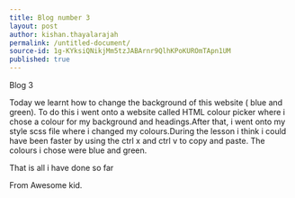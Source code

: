 ```yaml
---
title: Blog number 3
layout: post
author: kishan.thayalarajah
permalink: /untitled-document/
source-id: 1g-KYksiQNikjMm5tzJABArnr9QlhKPoKUROmTApn1UM
published: true
---
```

Blog 3

Today we learnt how to change the   background of this website ( blue and green). To do this i went onto a website called HTML colour picker where i chose a colour for my background and headings.After that, i went onto my style scss file where i changed my colours.During the lesson i think i could have been faster by using the ctrl x and ctrl v to copy and paste. The colours i chose were blue and green.

That is all i have done so far 

From Awesome kid.

